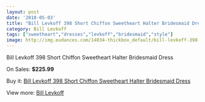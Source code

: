 ```yaml
---
layout: post
date: '2018-05-03'
title: "Bill Levkoff 398 Short Chiffon Sweetheart Halter Bridesmaid Dress"
category: Bill Levkoff
tags: ["sweetheart","dresses","levkoff","bridesmaid","style"]
image: http://img.eudances.com/14034-thickbox_default/bill-levkoff-398-short-chiffon-sweetheart-halter-bridesmaid-dress.jpg
---
```

Bill Levkoff 398 Short Chiffon Sweetheart Halter Bridesmaid Dress

On Sales: **$225.99**
<a href="https://www.eudances.com/en/bill-levkoff/4211-bill-levkoff-398-short-chiffon-sweetheart-halter-bridesmaid-dress.html"><amp-img layout="responsive" width="600" height="600" src="//img.eudances.com/14034-thickbox_default/bill-levkoff-398-short-chiffon-sweetheart-halter-bridesmaid-dress.jpg" alt="Bill Levkoff 398 Short Chiffon Sweetheart Halter Bridesmaid Dress 0" /></a>
<a href="https://www.eudances.com/en/bill-levkoff/4211-bill-levkoff-398-short-chiffon-sweetheart-halter-bridesmaid-dress.html"><amp-img layout="responsive" width="600" height="600" src="//img.eudances.com/14035-thickbox_default/bill-levkoff-398-short-chiffon-sweetheart-halter-bridesmaid-dress.jpg" alt="Bill Levkoff 398 Short Chiffon Sweetheart Halter Bridesmaid Dress 1" /></a>

Buy it: [Bill Levkoff 398 Short Chiffon Sweetheart Halter Bridesmaid Dress](https://www.eudances.com/en/bill-levkoff/4211-bill-levkoff-398-short-chiffon-sweetheart-halter-bridesmaid-dress.html "Bill Levkoff 398 Short Chiffon Sweetheart Halter Bridesmaid Dress")

View more: [Bill Levkoff](https://www.eudances.com/en/57-bill-levkoff "Bill Levkoff")